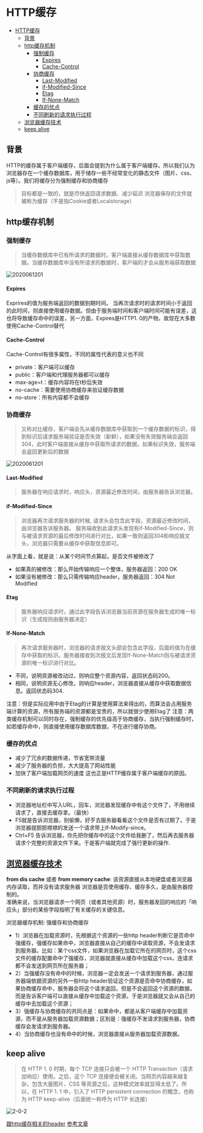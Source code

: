# HTTP缓存

- [HTTP缓存](#http缓存)
  - [背景](#背景)
  - [http缓存机制](#http缓存机制)
    - [强制缓存](#强制缓存)
      - [Expires](#expires)
      - [Cache-Control](#cache-control)
    - [协商缓存](#协商缓存)
      - [Last-Modified](#last-modified)
      - [if-Modified-Since](#if-modified-since)
      - [Etag](#etag)
      - [If-None-Match](#if-none-match)
    - [缓存的优点](#缓存的优点)
    - [不同刷新的请求执行过程](#不同刷新的请求执行过程)
  - [浏览器缓存技术](#浏览器缓存技术)
  - [keep alive](#keep-alive)

## 背景

HTTP的缓存属于客户端缓存，后面会提到为什么属于客户端缓存。所以我们认为浏览器存在一个缓存数据库，用于储存一些不经常变化的静态文件（图片、css、js等）。我们将缓存分为强制缓存和协商缓存

> 目标都是一致的，就是尽快返回请求数据、减少延迟
> 浏览器保存的文件就被称为缓存（不是指Cookie或者Localstorage）

## http缓存机制

### 强制缓存

> 当缓存数据库中已有所请求的数据时。客户端直接从缓存数据库中获取数据。当缓存数据库中没有所请求的数据时，客户端的才会从服务端获取数据

![2020061201](https://user-gold-cdn.xitu.io/2017/11/29/16007be6f64ff7f7?imageView2/0/w/1280/h/960/format/webp/ignore-error/1)

#### Expires

Exprires的值为服务端返回的数据到期时间。
当再次请求时的请求时间小于返回的此时间，则直接使用缓存数据。但由于服务端时间和客户端时间可能有误差，这也将导致缓存命中的误差，另一方面，Expires是HTTP1. 0的产物，故现在大多数使用Cache-Control替代

#### Cache-Control

Cache-Control有很多属性，不同的属性代表的意义也不同

* private：客户端可以缓存
* public：客户端和代理服务器都可以缓存
* max-age=t：缓存内容将在t秒后失效
* no-cache：需要使用协商缓存来验证缓存数据
* no-store：所有内容都不会缓存

### 协商缓存

> 又称对比缓存，客户端会先从缓存数据库中获取到一个缓存数据的标识，得到标识后请求服务端验证是否失效（新鲜），如果没有失效服务端会返回304，此时客户端直接从缓存中获取所请求的数据，如果标识失效，服务端会返回更新后的数据

![2020061201](https://user-gold-cdn.xitu.io/2017/11/29/16007d1c835d5461?imageView2/0/w/1280/h/960/format/webp/ignore-error/1)

#### Last-Modified

> 服务器在响应请求时，响应头，资源最近修改时间，由服务器告诉浏览器。

#### if-Modified-Since

> 浏览器再次请求服务器的时候, 请求头会包含此字段，资源最近修改时间，由浏览器告诉服务器。
> 服务端收到此请求头发现有if-Modified-Since，则与被请求资源的最后修改时间进行对比，如果一致则返回304和响应报文头，浏览器只需要从缓存中获取信息即可。

从字面上看，就是说：从某个时间节点算起，是否文件被修改了

* 如果真的被修改：那么开始传输响应一个整体，服务器返回：200 OK
* 如果没有被修改：那么只需传输响应header，服务器返回：304 Not Modified

#### Etag

> 服务器响应请求时，通过此字段告诉浏览器当前资源在服务器生成的唯一标识（生成规则由服务器决定）

#### If-None-Match

> 再次请求服务器时，浏览器的请求报文头部会包含此字段，后面的值为在缓存中获取的标识。服务器接收到次报文后发现If-None-Match则与被请求资源的唯一标识进行对比。

* 不同，说明资源被改动过，则响应整个资源内容，返回状态码200。
* 相同，说明资源无心修改，则响应header，浏览器直接从缓存中获取数据信息。返回状态码304. 

注意：但是实际应用中由于Etag的计算是使用算法来得出的，而算法会占用服务端计算的资源，所有服务端的资源都是宝贵的，所以就很少使用Etag了
注意：两类缓存机制可以同时存在，强制缓存的优先级高于协商缓存，当执行强制缓存时，如若缓存命中，则直接使用缓存数据库数据，不在进行缓存协商。

### 缓存的优点

* 减少了冗余的数据传递，节省宽带流量
* 减少了服务器的负担，大大提高了网站性能
* 加快了客户端加载网页的速度 这也正是HTTP缓存属于客户端缓存的原因。

### 不同刷新的请求执行过程

* 浏览器地址栏中写入URL，回车，浏览器发现缓存中有这个文件了，不用继续请求了，直接去缓存拿。（最快）
* F5就是告诉浏览器，别偷懒，好歹去服务器看看这个文件是否有过期了。于是浏览器就胆胆襟襟的发送一个请求带上If-Modify-since。
* Ctrl+F5 告诉浏览器，你先把你缓存中的这个文件给我删了，然后再去服务器请求个完整的资源文件下来。于是客户端就完成了强行更新的操作. 

## [浏览器缓存技术](https://juejin.im/post/5b9346dcf265da0aac6fbe57#heading-3)

**from dis cache** 或者 **from memory cache**: 该资源直接从本地硬盘或者浏览器内存读取，而并没有请求服务器
浏览器是否使用缓存、缓存多久，是由服务器控制的。<br>
准确来说，当浏览器请求一个网页（或者其他资源）时，服务器发回的响应的「响应头」部分的某些字段指明了有关缓存的关键信息。

浏览器缓存机制: 强缓存和协商缓存

* 1）浏览器在加载资源时，先根据这个资源的一些http header判断它是否命中强缓存，强缓存如果命中，浏览器直接从自己的缓存中读取资源，不会发请求到服务器。比如：某个css文件，如果浏览器在加载它所在的网页时，这个css文件的缓存配置命中了强缓存，浏览器就直接从缓存中加载这个css，连请求都不会发送到网页所在服务器；
* 2）当强缓存没有命中的时候，浏览器一定会发送一个请求到服务器，通过服务器端依据资源的另外一些http header验证这个资源是否命中协商缓存，如果协商缓存命中，服务器会将这个请求返回，但是不会返回这个资源的数据，而是告诉客户端可以直接从缓存中加载这个资源，于是浏览器就又会从自己的缓存中去加载这个资源；
* 3）强缓存与协商缓存的共同点是：如果命中，都是从客户端缓存中加载资源，而不是从服务器加载资源数据；区别是：强缓存不发请求到服务器，协商缓存会发请求到服务器。
* 4）当协商缓存也没有命中的时候，浏览器直接从服务器加载资源数据。

  

## keep alive

> 在 HTTP 1. 0 时期，每个 TCP 连接只会被一个 HTTP Transaction（请求加响应）使用。之后，这个 TCP 连接便会被关闭。当网页内容越来越复杂，包含大量图片、CSS 等资源之后，这种模式效率就显得太低了。所以，在 HTTP 1. 1 中，引入了 HTTP persistent connection 的概念，也称为 HTTP keep-alive（后面统一称呼为 HTTP 长连接）

![2-0-2](https://upload-images.jianshu.io/upload_images/3108769-e429124b24c3f80e.png?imageMogr2/auto-orient/strip|imageView2/2/w/450/format/webp)

[跟http缓存相关的header](https://juejin.im/post/5b3c87386fb9a04f9a5cb037)
[参考文章](https://juejin.im/post/5b9346dcf265da0aac6fbe57#heading-3)
